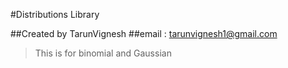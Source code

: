 #Distributions Library

##Created by TarunVignesh 
##email : tarunvignesh1@gmail.com

>This is for binomial and Gaussian